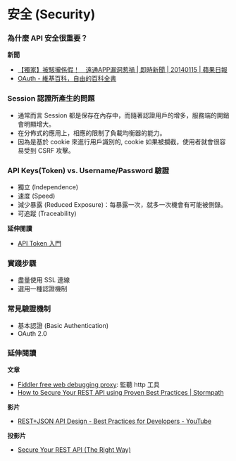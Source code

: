 # 安全 (Security)

### 為什麼 API 安全很重要？

**新聞**

* [【獨家】被駭攏係假！　遠通APP漏洞惹禍 | 即時新聞 | 20140115 | 蘋果日報](http://www.appledaily.com.tw/realtimenews/article/new/20140115/327006/)
* [OAuth - 維基百科，自由的百科全書](https://zh.wikipedia.org/wiki/OAuth)

<!-- Apache 防止 DDoS 攻擊 -->

### Session 認證所產生的問題

* 通常而言 Session 都是保存在內存中，而隨著認證用戶的增多，服務端的開銷會明顯增大。
* 在分佈式的應用上，相應的限制了負載均衡器的能力。
* 因為是基於 cookie 來進行用戶識別的, cookie 如果被攔截，使用者就會很容易受到 CSRF 攻擊。

### API Keys(Token) vs. Username/Password 驗證

* 獨立 (Independence)
* 速度 (Speed)
* 減少暴露 (Reduced Exposure)：每暴露一次，就多一次機會有可能被側錄。
* 可追蹤 (Traceability)

**延伸閱讀**

* [API Token 入門](https://www.slideshare.net/chickenwu/api-token)

### 實踐步驟

* 盡量使用 SSL 連線
* 選用一種認證機制

### 常見驗證機制

* 基本認證 (Basic Authentication)
* OAuth 2.0

### 延伸閱讀

**文章**

* [Fiddler free web debugging proxy](http://www.telerik.com/fiddler): 監聽 http 工具
* [How to Secure Your REST API using Proven Best Practices | Stormpath](https://stormpath.com/blog/secure-your-rest-api-right-way)

**影片**

* [REST+JSON API Design - Best Practices for Developers - YouTube](https://www.youtube.com/watch?v=hdSrT4yjS1g)

**投影片**

* [Secure Your REST API (The Right Way)](https://www.slideshare.net/stormpath/secure-your-rest-api-the-right-way)
